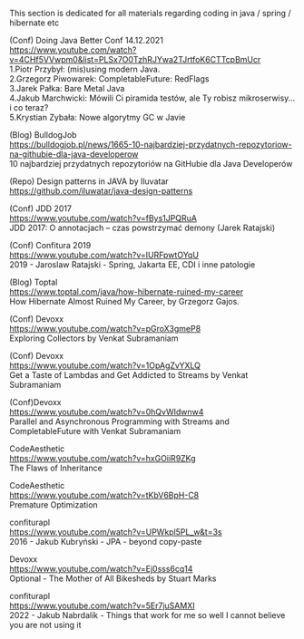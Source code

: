 This section is dedicated for all materials regarding coding in java / spring / hibernate etc

(Conf) Doing Java Better Conf 14.12.2021    
https://www.youtube.com/watch?v=4CHf5VVwpm0&list=PLSx7O0TzhRJYwa2TJrtfoK6CTTcpBmUcr    
1.Piotr Przybył: (mis)using modern Java.    
2.Grzegorz Piwowarek: CompletableFuture: RedFlags    
3.Jarek Pałka: Bare Metal Java    
4.Jakub Marchwicki: Mówili Ci piramida testów, ale Ty robisz mikroserwisy… i co teraz?    
5.Krystian Zybała: Nowe algorytmy GC w Javie    

(Blog) BulldogJob    
https://bulldogjob.pl/news/1665-10-najbardziej-przydatnych-repozytoriow-na-githubie-dla-java-developerow    
10 najbardziej przydatnych repozytoriów na GitHubie dla Java Developerów

(Repo) Design patterns in JAVA by Iluvatar    
https://github.com/iluwatar/java-design-patterns    

(Conf) JDD 2017    
https://www.youtube.com/watch?v=fBys1JPQRuA    
JDD 2017: O annotacjach – czas powstrzymać demony (Jarek Ratajski)

(Conf) Confitura 2019    
https://www.youtube.com/watch?v=IURFpwtOYqU    
2019 - Jaroslaw Ratajski - Spring, Jakarta EE, CDI i inne patologie

(Blog) Toptal    
https://www.toptal.com/java/how-hibernate-ruined-my-career    
How Hibernate Almost Ruined My Career, by Grzegorz Gajos.

(Conf) Devoxx    
https://www.youtube.com/watch?v=pGroX3gmeP8    
Exploring Collectors by Venkat Subramaniam

(Conf) Devoxx    
https://www.youtube.com/watch?v=1OpAgZvYXLQ    
Get a Taste of Lambdas and Get Addicted to Streams by Venkat Subramaniam

(Conf)Devoxx    
https://www.youtube.com/watch?v=0hQvWIdwnw4    
Parallel and Asynchronous Programming with Streams and CompletableFuture with Venkat Subramaniam


CodeAesthetic    
https://www.youtube.com/watch?v=hxGOiiR9ZKg    
The Flaws of Inheritance    

CodeAesthetic    
https://www.youtube.com/watch?v=tKbV6BpH-C8    
Premature Optimization    

confiturapl    
https://www.youtube.com/watch?v=UPWkpl5PL_w&t=3s     
2016 - Jakub Kubryński - JPA - beyond copy-paste    

Devoxx    
https://www.youtube.com/watch?v=Ej0sss6cq14    
Optional - The Mother of All Bikesheds by Stuart Marks    

confiturapl    
https://www.youtube.com/watch?v=5Er7juSAMXI    
2022 - Jakub Nabrdalik - Things that work for me so well I cannot believe you are not using it    
   


